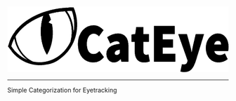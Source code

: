
<img src="/files/imgs/cateye_logo_long.png" alt="CatEye logo" height="150"/>

___
Simple Categorization for Eyetracking

